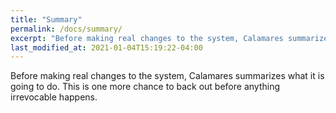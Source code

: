 ```yaml
---
title: "Summary"
permalink: /docs/summary/
excerpt: "Before making real changes to the system, Calamares summarizes what it is going to do."
last_modified_at: 2021-01-04T15:19:22-04:00
---
```


Before making real changes to the system, Calamares summarizes what it is going to do. This is one more chance to back out before anything irrevocable happens.
